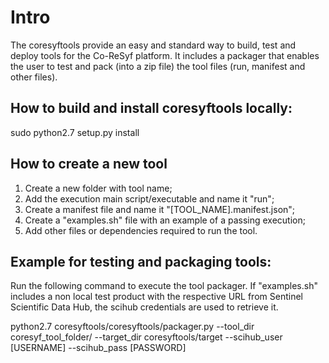 # Intro
The coresyftools provide an easy and standard way to build, test and deploy tools for the Co-ReSyf platform.
It includes a packager that enables the user to test and pack (into a zip file) the tool files (run, manifest and other files).

## How to build and install coresyftools locally:
sudo python2.7 setup.py install

## How to create a new tool
1. Create a new folder with tool name;
2. Add the execution main script/executable and name it "run";
3. Create a manifest file and name it "[TOOL_NAME].manifest.json";
4. Create a "examples.sh" file with an example of a passing execution;
4. Add other files or dependencies required to run the tool.

## Example for testing and packaging tools:
Run the following command to execute the tool packager. If "examples.sh" includes a non local test product with the
respective URL from Sentinel Scientific Data Hub, the scihub credentials are used to retrieve it.

python2.7 coresyftools/coresyftools/packager.py --tool_dir coresyf_tool_folder/ --target_dir coresyftools/target --scihub_user [USERNAME] --scihub_pass [PASSWORD]

